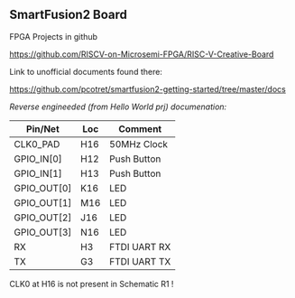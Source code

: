 ## SmartFusion2 Board

FPGA Projects in github

https://github.com/RISCV-on-Microsemi-FPGA/RISC-V-Creative-Board

Link to unofficial documents found there:

https://github.com/pcotret/smartfusion2-getting-started/tree/master/docs

*Reverse engineeded (from Hello World prj) documenation:*

| Pin/Net    | Loc | Comment         |
|------------|-----|-----------------|
|CLK0_PAD    | H16 | 50MHz Clock     |
|GPIO_IN[0]  | H12 | Push Button     |
|GPIO_IN[1]  | H13 | Push Button     | 
|GPIO_OUT[0] | K16 | LED             |
|GPIO_OUT[1] | M16 | LED             |
|GPIO_OUT[2] | J16 | LED             |
|GPIO_OUT[3] | N16 | LED             |
|RX          | H3  | FTDI UART RX    |
|TX          | G3  | FTDI UART TX    |

CLK0 at H16 is not present in Schematic R1 !
